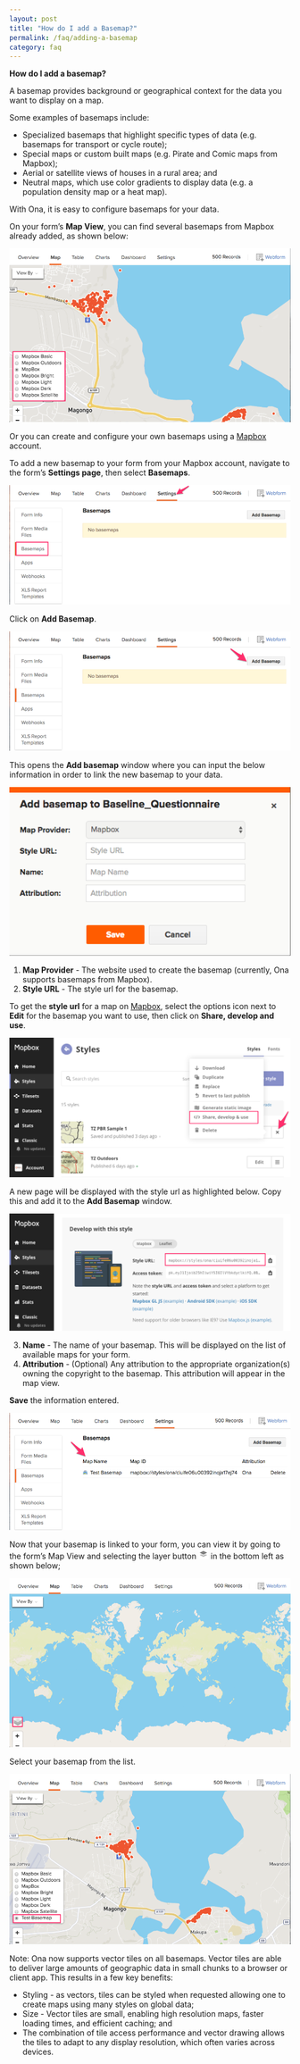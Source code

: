 ```yaml
---
layout: post
title: "How do I add a Basemap?"
permalink: /faq/adding-a-basemap
category: faq
---
```


**How do I add a basemap?**

A basemap provides background or geographical context for the data you want to display on a map.  

Some examples of basemaps include: 
  * Specialized basemaps that highlight specific types of data (e.g. basemaps for transport or cycle route);
  * Special maps or custom built maps (e.g. Pirate and Comic maps from Mapbox);
  * Aerial or satellite views of houses in a rural area; and
  * Neutral maps, which use color gradients to display data (e.g. a population density map or a heat map).

With Ona, it is easy to configure basemaps for your data.

On your form’s **Map View**, you can find several basemaps from Mapbox already added, as shown below:

  ![](/content/screenshots/faq/faq-basemap-1.png)

Or you can create and configure your own basemaps using a [Mapbox](https://www.mapbox.com/) account. 

To add a new basemap to your form from your Mapbox account, navigate to the form’s **Settings page**, then select **Basemaps**.

  ![](/content/screenshots/faq/faq-basemap-2.png)

Click on **Add Basemap**.

  ![](/content/screenshots/faq/faq-basemap-3.png)

This opens the **Add basemap** window where you can input the below information in order to link the new basemap to your data. 

  ![](/content/screenshots/faq/faq-basemap-4.png)

  1. **Map Provider** - The website used to create the basemap (currently, Ona supports basemaps from Mapbox).
  2. **Style URL** - The style url for the basemap.

To get the **style url** for a map on [Mapbox](https://www.mapbox.com/), select the options icon next to **Edit** for the basemap you want to use, then click on **Share, develop and use**.

  ![](/content/screenshots/faq/faq-basemap-5.png)

A new page will be displayed with the style url as highlighted below. Copy this and add it to the **Add Basemap** window.

  ![](/content/screenshots/faq/faq-basemap-6.png)

  3. **Name** - The name of your basemap. This will be displayed on the list of available maps for your form.
  4. **Attribution** - (Optional) Any attribution to the appropriate organization(s) owning the copyright to the basemap. This attribution will appear in the map view. 

**Save** the information entered.

  ![](/content/screenshots/faq/faq-basemap-7.png)

Now that your basemap is linked to your form, you can view it by going to the form’s Map View and selecting the layer button 
  ![](/content/screenshots/faq/faq-basemap-8.png) in the bottom left as shown below;

  ![](/content/screenshots/faq/faq-basemap-9.png)

Select your basemap from the list.

  ![](/content/screenshots/faq/faq-basemap-10.png)

>
Note: Ona now supports vector tiles on all basemaps. Vector tiles are able to deliver large amounts of geographic data in small chunks to a browser or client app. This results in a few key benefits:
   * Styling - as vectors, tiles can be styled when requested allowing one to create maps using many styles on global data;
   * Size - Vector tiles are small, enabling high resolution maps, faster loading times, and efficient caching; and
   * The combination of tile access performance and vector drawing allows the tiles to adapt to any display resolution, which often varies across devices.

